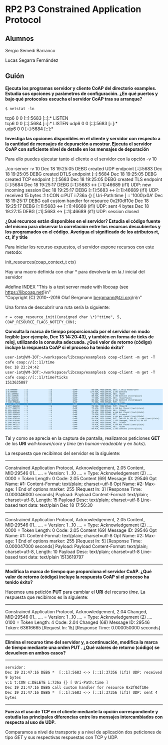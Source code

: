 # RP2 P3 Constrained Application Protocol

## Alumnos

Sergio Semedi Barranco

Lucas Segarra Fernández

## Guión

__Ejecuta los programas servidor y cliente CoAP del directorio__
__examples.__
__Estudia sus opciones y parámetros de configuración. ¿En qué puertos y bajo qué protocolos__
__escucha el servidor CoAP tras su arranque?__

	$ netstat -ln

tcp6       0      0 [::]:5683               [::]:*                  LISTEN     
tcp6       0      0 [::]:5684               [::]:*                  LISTEN
udp6       0      0 [::]:5683               [::]:*                             
udp6       0      0 [::]:5684               [::]:*

**Investiga las opciones disponibles en el cliente y servidor con respecto a la cantidad
de mensajes de depuración a mostrar. Ejecuta el servidor CoAP con suficiente nivel
de detalle en los mensajes de depuración**


Para ello puedes ejecutar tanto el cliente o el servidor con la opción -v 10

./co-server -v 10
Dec 18 19:25:05 DEBG created UDP endpoint [::]:5683
Dec 18 19:25:05 DEBG created DTLS  endpoint [::]:5684
Dec 18 19:25:05 DEBG created TCP endpoint [::]:5683
Dec 18 19:25:05 DEBG created TLS endpoint [::]:5684
Dec 18 19:25:17 DEBG   [::1]:5683 <-> [::1]:46689 (if1) UDP: new incoming session
Dec 18 19:25:17 DEBG   [::1]:5683 <-> [::1]:46689 (if1) UDP: received 15 bytes
:1 t:CON c:PUT i:736a {} [ Uri-Path:time ] :: '1000\x0A'
Dec 18 19:25:17 DEBG call custom handler for resource 0x2f0df10e
Dec 18 19:25:17 DEBG   [::1]:5683 <-> [::1]:46689 (if1) UDP: sent 4 bytes
Dec 18 19:27:15 DEBG  [::1]:5683 <-> [::1]:46689 (if1) UDP: session closed


**¿Qué recursos están disponibles en el servidor? Estudia el código fuente del mismo
para observar la correlación entre los recursos descubiertos y los programados en el
código. Averigua el significado de los atributos rt, ct, if y title**

Para iniciar los recurso expuestos, el servidor expone recursos con este metodo:

init_resources(coap_context_t ctx)

Hay una macro definida con char * para devolverla en la / inicial del servidor

#define INDEX "This is a test server made with libcoap (see https://libcoap.net)\n" \
                "Copyright (C) 2010--2016 Olaf Bergmann <bergmann@tzi.org>\n\n"


Una forma de descubrir una ruta sería la siguiente:

    r = coap_resource_init((unsigned char \*)"ttime", 5, COAP_RESOURCE_FLAGS_NOTIFY_CON);


**Consulta la marca de tiempo proporcionada por el servidor en modo legible (por ejemplo, Dec 13 14:20:43), y también en forma de ticks de reloj, utilizando la consulta adecuada. ¿Qué valor de retorno (código) incluye la respuesta CoAP si el proceso
ha tenido éxito?**

    user-iot@VM-IOT:~/workspace/libcoap/examples$ coap-client -m get -T cafe coap://[::1]/time
    Dec 18 22:24:42
    user-iot@VM-IOT:~/workspace/libcoap/examples$ coap-client -m get -T cafe coap://[::1]/time?ticks
    1513635887

![WireSharkScreenShot](coap1.png)

Tal y como se aprecia en la captura de pantalla, realizamos peticiones **GET** de los **URI** *well-known/core* y *time* (en *human-readeable* y en *ticks*).

La respuesta que recibimos del servidor es la siguiente:

***
Constrained Application Protocol, Acknowledgement, 2.05 Content, MID:29546
    01.. .... = Version: 1
    ..10 .... = Type: Acknowledgement (2)
    .... 0000 = Token Length: 0
    Code: 2.05 Content (69)
    Message ID: 29546
    Opt Name: #1: Content-Format: text/plain; charset=utf-8
    Opt Name: #2: Max-age: 1
    End of options marker: 255
    [Request In: 3]
    [Response Time: 0.000046000 seconds]
    Payload: Payload Content-Format: text/plain; charset=utf-8, Length: 15
        Payload Desc: text/plain; charset=utf-8
        Line-based text data: text/plain
            Dec 18 17:56:30

***
Constrained Application Protocol, Acknowledgement, 2.05 Content, MID:29546
    01.. .... = Version: 1
    ..10 .... = Type: Acknowledgement (2)
    .... 0000 = Token Length: 0
    Code: 2.05 Content (69)
    Message ID: 29546
    Opt Name: #1: Content-Format: text/plain; charset=utf-8
    Opt Name: #2: Max-age: 1
    End of options marker: 255
    [Request In: 5]
    [Response Time: 0.000047000 seconds]
    Payload: Payload Content-Format: text/plain; charset=utf-8, Length: 10
        Payload Desc: text/plain; charset=utf-8
        Line-based text data: text/plain
            1513619797

***


**Modifica la marca de tiempo que proporciona el servidor CoAP. ¿Qué valor de retorno (código) incluye la respuesta CoAP si el proceso ha tenido éxito?**

Hacemos una petición **PUT** para cambiar el **URI** del recurso *time*. La respuesta que recibimos  es la siguiente:

***

Constrained Application Protocol, Acknowledgement, 2.04 Changed, MID:29546
    01.. .... = Version: 1
    ..10 .... = Type: Acknowledgement (2)
    .... 0100 = Token Length: 4
    Code: 2.04 Changed (68)
    Message ID: 29546
    Token: 63616665
    [Request In: 15]
    [Response Time: 0.000050000 seconds]

***


**Elimina el recurso time del servidor y, a continuación, modifica la marca de tiempo
mediante una orden PUT . ¿Qué valores de retorno (código) se devuelven en ambos
casos?**


***

	servidor:
	Dec 19 21:47:16 DEBG *  [::1]:5683 <-> [::1]:37356 (if1) UDP: received 9 bytes
	v:1 t:CON c:DELETE i:736a {} [ Uri-Path:time ]
	Dec 19 21:47:16 DEBG call custom handler for resource 0x2f0df10e
	Dec 19 21:47:16 DEBG *  [::1]:5683 <-> [::1]:37356 (if1) UDP: sent 4 bytes

***

**Fuerza el uso de TCP en el cliente mediante la opción correspondiente y estudia las principales diferencias entre los mensajes intercambiados con respecto al uso de UDP.**

Comparamos a nivel de transporte y a nivel de aplicación dos peticiones de tipo *GET* y sus respectivas respuestas con TCP y UDP.







